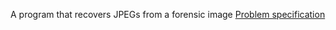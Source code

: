 A program that recovers JPEGs from a forensic image [Problem specification](https://cs50.harvard.edu/x/2023/psets/4/recover/)
